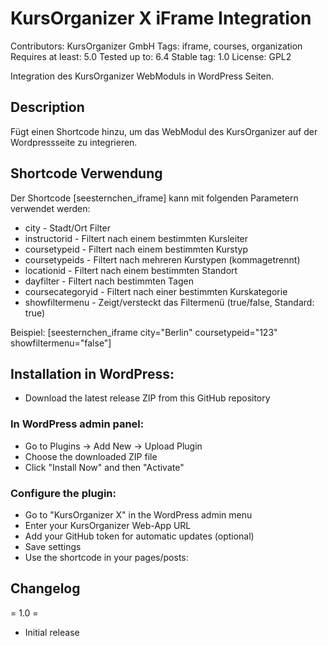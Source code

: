 # KursOrganizer X iFrame Integration
Contributors: KursOrganizer GmbH
Tags: iframe, courses, organization
Requires at least: 5.0
Tested up to: 6.4
Stable tag: 1.0
License: GPL2

Integration des KursOrganizer WebModuls in WordPress Seiten.

## Description
Fügt einen Shortcode hinzu, um das WebModul des KursOrganizer auf der Wordpressseite zu integrieren.

## Shortcode Verwendung
Der Shortcode [seesternchen_iframe] kann mit folgenden Parametern verwendet werden:

* city - Stadt/Ort Filter
* instructorid - Filtert nach einem bestimmten Kursleiter
* coursetypeid - Filtert nach einem bestimmten Kurstyp
* coursetypeids - Filtert nach mehreren Kurstypen (kommagetrennt)
* locationid - Filtert nach einem bestimmten Standort
* dayfilter - Filtert nach bestimmten Tagen
* coursecategoryid - Filtert nach einer bestimmten Kurskategorie
* showfiltermenu - Zeigt/versteckt das Filtermenü (true/false, Standard: true)

Beispiel:
[seesternchen_iframe city="Berlin" coursetypeid="123" showfiltermenu="false"]

## Installation in WordPress:
- Download the latest release ZIP from this GitHub repository

### In WordPress admin panel:

- Go to Plugins → Add New → Upload Plugin
- Choose the downloaded ZIP file
- Click "Install Now" and then "Activate"

### Configure the plugin:

- Go to "KursOrganizer X" in the WordPress admin menu
- Enter your KursOrganizer Web-App URL
- Add your GitHub token for automatic updates (optional)
- Save settings
- Use the shortcode in your pages/posts:

## Changelog
= 1.0 =
* Initial release
